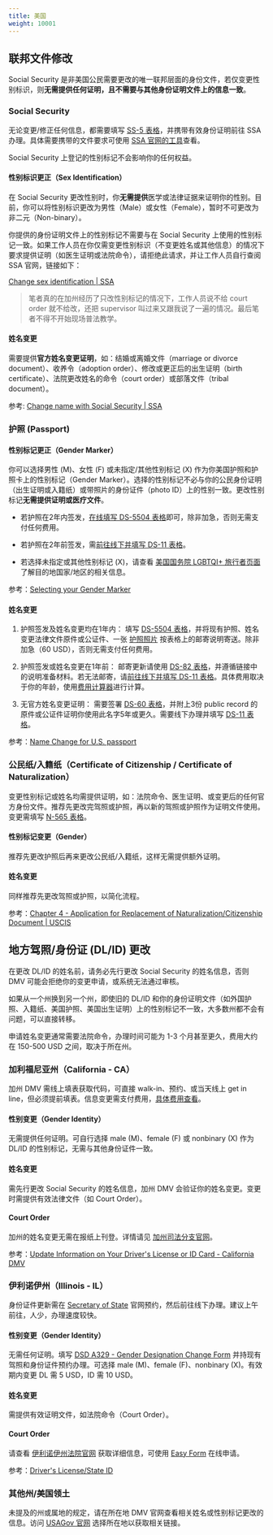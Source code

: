 ```yaml
---
title: 美国
weight: 10001
---
```


## 联邦文件修改

Social Security 是非美国公民需要更改的唯一联邦层面的身份文件，若仅变更性别标识，则**无需提供任何证明，且不需要与其他身份证明文件上的信息一致**。

### Social Security

无论变更/修正任何信息，都需要填写 [SS-5 表格](https://www.ssa.gov/forms/ss-5.pdf)，并携带有效身份证明前往 SSA 办理。具体需要携带的文件要求可使用 [SSA 官网的工具](https://www.ssa.gov/number-card/replace-card/get-started/applicant)查看。

Social Security 上登记的性别标记不会影响你的任何权益。

#### 性别标识更正（Sex Identification）

在 Social Security 更改性别时，你**无需提供**医学或法律证据来证明你的性别。目前，你可以将性别标识更改为男性（Male）或女性（Female），暂时不可更改为非二元（Non-binary）。

你提供的身份证明文件上的性别标记不需要与在 Social Security 上使用的性别标记一致。如果工作人员在你仅需变更性别标识（不变更姓名或其他信息）的情况下要求提供证明（如医生证明或法院命令），请拒绝此请求，并让工作人员自行查阅 SSA 官网，链接如下：

[Change sex identification | SSA](https://www.ssa.gov/personal-record/change-sex-identification)

> 笔者真的在加州经历了只改性别标记的情况下，工作人员说不给 court order 就不给改，还把 supervisor 叫过来又跟我说了一遍的情况。最后笔者不得不开始现场普法教学。

#### 姓名变更

需要提供**官方姓名变更证明**，如：结婚或离婚文件（marriage or divorce document）、收养令（adoption order）、修改或更正后的出生证明（birth certificate）、法院更改姓名的命令（court order）或部落文件（tribal document）。

参考: [Change name with Social Security | SSA](https://www.ssa.gov/personal-record/change-name)

### 护照 (Passport)

#### 性别标记更正（Gender Marker）

你可以选择男性 (M)、女性 (F) 或未指定/其他性别标记 (X) 作为你美国护照和护照卡上的性别标记（Gender Marker）。选择的性别标记不必与你的公民身份证明（出生证明或入籍纸）或带照片的身份证件（photo ID）上的性别一致。更改性别标记**无需提供证明或医疗文件**。

- 若护照在2年内签发，[在线填写 DS-5504 表格](https://pptform.state.gov/)即可，除非加急，否则无需支付任何费用。

- 若护照在2年前签发，需[前往线下并填写 DS-11 表格](https://travel.state.gov/content/travel/en/passports/need-passport/apply-in-person.html)。

- 若选择未指定或其他性别标记 (X)，请查看 [美国国务院 LGBTQI+ 旅行者页面](https://travel.state.gov/content/travel/en/international-travel/before-you-go/travelers-with-special-considerations/lgbtqi.html)了解目的地国家/地区的相关信息。

参考：[Selecting your Gender Marker](https://travel.state.gov/content/travel/en/passports/need-passport/selecting-your-gender-marker.html)

#### 姓名变更

1. 护照签发及姓名变更均在1年内：
   填写 [DS-5504 表格](https://pptform.state.gov/)，并将现有护照、姓名变更法律文件原件或公证件、一张 [护照照片](https://travel.state.gov/content/travel/en/passports/how-apply/photos.html) 按表格上的邮寄说明寄送。除非加急（60 USD），否则无需支付任何费用。

2. 护照签发或姓名变更在1年前：
   邮寄更新请使用 [DS-82 表格](https://pptform.state.gov/)，并遵循链接中的说明准备材料。若无法邮寄，请[前往线下并填写 DS-11 表格](https://travel.state.gov/content/travel/en/passports/need-passport/apply-in-person.html)。具体费用取决于你的年龄，使用[费用计算器](https://travel.state.gov/content/travel/en/passports/how-apply/fees.html#Passport%20fee%20calculator)进行计算。

3. 无官方姓名变更证明：
   需要签署 [DS-60 表格](https://eforms.state.gov/Forms/ds60.pdf)，并附上3份 public record 的原件或公证件证明你使用此名字5年或更久。需要线下办理并填写 [DS-11 表格](https://travel.state.gov/content/travel/en/passports/how-apply/forms.html)。

参考：[Name Change for U.S. passport](https://travel.state.gov/content/travel/en/passports/have-passport/change-correct.html)

### 公民纸/入籍纸（Certificate of Citizenship / Certificate of Naturalization）

变更性别标记或姓名均需提供证明，如：法院命令、医生证明、或变更后的任何官方身份文件。推荐先更改完驾照或护照，再以新的驾照或护照作为证明文件使用。变更需填写 [N-565 表格](https://www.uscis.gov/n-565)。

#### 性别标记变更（Gender）

推荐先更改护照后再来更改公民纸/入籍纸，这样无需提供额外证明。

#### 姓名变更

同样推荐先更改驾照或护照，以简化流程。

参考：[Chapter 4 - Application for Replacement of Naturalization/Citizenship Document | USCIS](https://www.uscis.gov/policy-manual/volume-12-part-k-chapter-4)

## 地方驾照/身份证 (DL/ID) 更改

在更改 DL/ID 的姓名前，请务必先行更改 Social Security 的姓名信息，否则 DMV 可能会拒绝你的变更申请，或系统无法通过审核。

如果从一个州换到另一个州，即使旧的 DL/ID 和你的身份证明文件（如外国护照、入籍纸、美国护照、美国出生证明）上的性别标记不一致，大多数州都不会有问题，可以直接转移。

申请姓名变更通常需要法院命令，办理时间可能为 1-3 个月甚至更久，费用大约在 150-500 USD 之间，取决于所在州。

### 加利福尼亚州（California - CA）

加州 DMV 需线上填表获取代码，可直接 walk-in、预约、或当天线上 get in line，但必须提前填表。信息变更需支付费用，[具体费用查看](https://www.dmv.ca.gov/portal/driver-licenses-identification-cards/licensing-fees/)。

#### 性别变更（Gender Identity）

无需提供任何证明。可自行选择 male (M)、female (F) 或 nonbinary (X) 作为 DL/ID 的性别标记，无需与其他身份证件一致。

#### 姓名变更

需先行更改 Social Security 的姓名信息，加州 DMV 会验证你的姓名变更。变更时需提供有效法律文件（如 Court Order）。

#### Court Order

加州的姓名变更无需在报纸上刊登。详情请见 [加州司法分支官网](https://selfhelp.courts.ca.gov/gender-recognition/gender-name-adult)。

参考：[Update Information on Your Driver's License or ID Card - California DMV](https://www.dmv.ca.gov/portal/driver-licenses-identification-cards/updating-information-on-your-driver-license-or-identification-dl-id-card/)

### 伊利诺伊州（Illinois - IL）

身份证件更新需在 [Secretary of State](https://www.ilsos.gov/departments/drivers/appointments/home.html) 官网预约，然后前往线下办理。建议上午前往，人少，办理速度较快。

#### 性别变更（Gender Identity）

无需任何证明。填写 [DSD A329 - Gender Designation Change Form](https://www.ilsos.gov/publications/pdf_publications/dsd_a329.pdf) 并持现有驾照和身份证件预约办理。可选择 male (M)、female (F)、nonbinary (X)。有效期内变更 DL 需 5 USD，ID 需 10 USD。

#### 姓名变更

需提供有效证明文件，如法院命令（Court Order）。

#### Court Order

请查看 [伊利诺伊州法院官网](https://www.illinoiscourts.gov/forms/approved-forms/forms-approved-forms-circuit-court/name-change/) 获取详细信息，可使用 [Easy Form](https://www.illinoislegalaid.org/legal-information/name-change-adult) 在线申请。

参考：[Driver's License/State ID](https://www.ilsos.gov/departments/drivers/drivers_license/drlicid.html)

### 其他州/美国领土

未提及的州或属地的规定，请在所在地 DMV 官网查看相关姓名或性别标记更改的信息。访问 [USAGov 官网](https://www.usa.gov/state-motor-vehicle-services) 选择所在地以获取相关链接。
